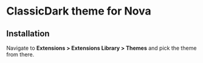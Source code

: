 # ClassicDark theme for Nova

## Installation

Navigate to **Extensions > Extensions Library > Themes** and pick the theme from there.
